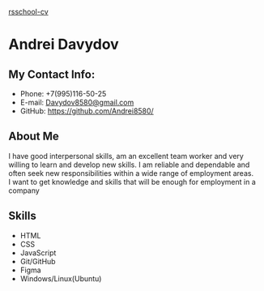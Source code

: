 [rsschool-cv](https://Andrei8580.github.io/rsschool-cv/cv)
# Andrei Davydov # 
## My Contact Info: ##
* Phone: +7(995)116-50-25
* E-mail: Davydov8580@gmail.com 
* GitHub: https://github.com/Andrei8580/
## About Me ##
I have good interpersonal skills, am an excellent team worker and very willing to learn and develop new skills. I am reliable and dependable and often seek new responsibilities within a wide range of employment areas.\
I want to get knowledge and skills that will be enough for employment in a company
## Skills ##
* HTML  
* CSS 
* JavaScript
* Git/GitHub
* Figma
* Windows/Linux(Ubuntu)
